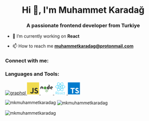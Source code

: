 <h1 align="center">Hi 👋, I'm Muhammet Karadağ</h1>
<h3 align="center">A passionate frontend developer from Turkiye</h3>

- 🔭 I’m currently working on **React**

- 📫 How to reach me **muhammetkaradag@protonmail.com**

<h3 align="left">Connect with me:</h3>
<p align="left">
</p>

<h3 align="left">Languages and Tools:</h3>
<p align="left"> <a href="https://graphql.org" target="_blank" rel="noreferrer"> <img src="https://www.vectorlogo.zone/logos/graphql/graphql-icon.svg" alt="graphql" width="40" height="40"/> </a> <a href="https://developer.mozilla.org/en-US/docs/Web/JavaScript" target="_blank" rel="noreferrer"> <img src="https://raw.githubusercontent.com/devicons/devicon/master/icons/javascript/javascript-original.svg" alt="javascript" width="40" height="40"/> </a> <a href="https://nodejs.org" target="_blank" rel="noreferrer"> <img src="https://raw.githubusercontent.com/devicons/devicon/master/icons/nodejs/nodejs-original-wordmark.svg" alt="nodejs" width="40" height="40"/> </a> <a href="https://reactjs.org/" target="_blank" rel="noreferrer"> <img src="https://raw.githubusercontent.com/devicons/devicon/master/icons/react/react-original-wordmark.svg" alt="react" width="40" height="40"/> </a> <a href="https://www.typescriptlang.org/" target="_blank" rel="noreferrer"> <img src="https://raw.githubusercontent.com/devicons/devicon/master/icons/typescript/typescript-original.svg" alt="typescript" width="40" height="40"/> </a> </p>

<p><img align="left" src="https://github-readme-stats.vercel.app/api/top-langs?username=mkmuhammetkaradag&show_icons=true&locale=en&layout=compact" alt="mkmuhammetkaradag" /></p>

<p>&nbsp;<img align="center" src="https://github-readme-stats.vercel.app/api?username=mkmuhammetkaradag&show_icons=true&locale=en" alt="mkmuhammetkaradag" /></p>

<p><img align="center" src="https://github-readme-streak-stats.herokuapp.com/?user=mkmuhammetkaradag&" alt="mkmuhammetkaradag" /></p>

